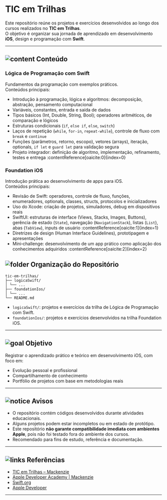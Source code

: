 # TIC em Trilhas

Este repositório reúne os projetos e exercícios desenvolvidos ao longo dos cursos realizados no **TIC em Trilhas**.  
O objetivo é organizar sua jornada de aprendizado em desenvolvimento **iOS**, design e programação com **Swift**.

---

## <img src="https://img.icons8.com/ios-glyphs/24/000000/book.png" alt="content" /> Conteúdo

### **Lógica de Programação com Swift**  
Fundamentos da programação com exemplos práticos.  
Conteúdos principais:
- Introdução à programação, lógica e algoritmos: decomposição, abstração, pensamento computacional  
- Variáveis, constantes, entrada e saída de dados  
- Tipos básicos (Int, Double, String, Bool); operadores aritméticos, de comparação e lógicos  
- Estruturas condicionais (`if`, `else if`, `else`, `switch`)  
- Laços de repetição (`while`, `for‑in`, `repeat‑while`), controle de fluxo com `break` e `continue`  
- Funções (parâmetros, retorno, escopo), vetores (arrays), iteração, optionals, `if let` e `guard let` para validação segura  
- Projeto integrador: definição de algoritmo, implementação, refinamento, testes e entrega :contentReference[oaicite:0]{index=0}

### **Foundation iOS**  
Introdução prática ao desenvolvimento de apps para iOS.  
Conteúdos principais:
- Revisão de Swift: operadores, controle de fluxo, funções, enumeradores, optionals, classes, structs, protocolos e inicializadores  
- Uso do Xcode: criação de projetos, simuladores, debug em dispositivos reais  
- SwiftUI: estruturas de interface (Views, Stacks, Images, Buttons), gerência de estado (`State`), navegação (`NavigationStack`), listas (`List`), abas (`TabView`), inputs de usuário :contentReference[oaicite:1]{index=1}  
- Diretrizes de design (Human Interface Guidelines), prototipagem e apresentações  
- Mini‑challenge: desenvolvimento de um app prático como aplicação dos conhecimentos adquiridos :contentReference[oaicite:2]{index=2}

## <img src="https://img.icons8.com/ios-glyphs/24/000000/folder-invoices--v1.png" alt="folder" /> Organização do Repositório

```
tic-em-trilhas/
├── logicaSwift/
│ └── ...
├── foundationIos/
│ └── ...
└── README.md
```

- `logicaSwift/`: projetos e exercícios da trilha de Lógica de Programação com Swift.  
- `foundationIos/`: projetos e exercícios desenvolvidos na trilha Foundation iOS.  

---

## <img src="https://img.icons8.com/ios-glyphs/24/000000/rocket--v1.png" alt="goal" /> Objetivo

Registrar o aprendizado prático e teórico em desenvolvimento iOS, com foco em:

- Evolução pessoal e profissional  
- Compartilhamento de conhecimento  
- Portfólio de projetos com base em metodologias reais  

---

## <img src="https://img.icons8.com/ios-glyphs/24/000000/error--v1.png" alt="notice" /> Avisos

- O repositório contém códigos desenvolvidos durante atividades educacionais.  
- Alguns projetos podem estar incompletos ou em estado de protótipo.  
- Este repositório **não garante compatibilidade imediata com ambientes Apple**, pois não foi testado fora do ambiente dos cursos.  
- Recomendado para fins de estudo, referência e documentação.

---

## <img src="https://img.icons8.com/ios-glyphs/24/000000/link--v1.png" alt="links" /> Referências

- [TIC em Trilhas – Mackenzie](https://computacao.mackenzie.br/tic-em-trilhas/trilhas/)  
- [Apple Developer Academy | Mackenzie](https://developeracademy.mackenzie.br)  
- [Swift.org](https://swift.org/)  
- [Apple Developer](https://developer.apple.com/)

---
